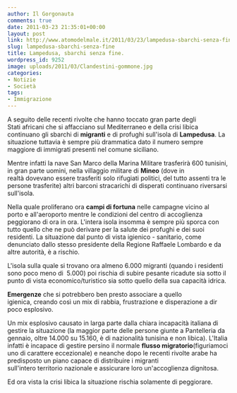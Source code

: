 ```yaml
---
author: Il Gorgonauta
comments: true
date: 2011-03-23 21:35:01+00:00
layout: post
link: http://www.atomodelmale.it/2011/03/23/lampedusa-sbarchi-senza-fine/
slug: lampedusa-sbarchi-senza-fine
title: Lampedusa, sbarchi senza fine.
wordpress_id: 9252
image: uploads/2011/03/Clandestini-gommone.jpg
categories:
- Notizie
- Società
tags:
- Immigrazione
---
```



A seguito delle recenti rivolte che hanno toccato gran parte degli Stati africani che si affacciano sul Mediterraneo e della crisi libica continuano gli sbarchi di **migranti** e di profughi sull'isola di **Lampedusa**. La situazione tuttavia è sempre più drammatica dato il numero sempre maggiore di immigrati presenti nel comune siciliano.

Mentre infatti la nave San Marco della Marina Militare trasferirà 600 tunisini, in gran parte uomini, nella villaggio militare di **Mineo** (dove in realtà dovevano essere trasferiti solo rifugiati politici, del tutto assenti tra le persone trasferite) altri barconi stracarichi di disperati continuano riversarsi sull'isola.

Nella quale proliferano ora **campi di fortuna** nelle campagne vicino al porto e all'aeroporto mentre le condizioni del centro di accoglienza peggiorano di ora in ora. L'intera isola insomma è sempre più sporca con tutto quello che ne può derivare per la salute dei profughi e dei suoi residenti. La situazione dal punto di vista igienico - sanitario, come denunciato dallo stesso presidente della Regione Raffaele Lombardo e da altre autorità, è a rischio.

L'isola sulla quale si trovano ora almeno 6.000 migranti (quando i residenti sono poco meno di  5.000) poi rischia di subire pesante ricadute sia sotto il punto di vista economico/turistico sia sotto quello della sua capacità idrica.

**Emergenze** che si potrebbero ben presto associare a quello igienica, creando così un mix di rabbia, frustrazione e disperazione a dir poco esplosivo.

Un mix esplosivo causato in larga parte dalla chiara incapacità italiana di gestire la situazione (la maggior parte delle persone giunte a Pantelleria da gennaio, oltre 14.000 su 15.160, è di nazionalità tunisina e non libica). L'Italia infatti è incapace di gestire persino il normale **flusso migratorio**(figuriamoci uno di carattere eccezionale) e neanche dopo le recenti rivolte arabe ha predisposto un piano capace di distribuire i migranti sull'intero territorio nazionale e assicurare loro un'accoglienza dignitosa.

Ed ora vista la crisi libica la situazione rischia solamente di peggiorare.

